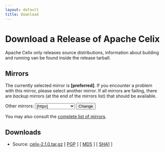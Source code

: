 ```yaml
---
layout: default
title: Download
---
```


# Download a Release of Apache Celix

Apache Celix only releases source distributions, information about building and running van be found inside the release tarball.

## Mirrors

The currently selected mirror is **[preferred]**. If you encounter a problem with this mirror, please select another mirror. If all mirrors are failing, there are *backup* 
mirrors (at the end of the mirrors list) that should be available. 
<form action="[location]" method="get" id="SelectMirror">
    Other mirrors:
    <select name="Preferred">
        [if-any https] 
        [for https]
        <option value="[https]">[https]</option>
        [end]
        [end] 
        [if-any ftp]
        [for ftp]<option value="[ftp]">[ftp]</option>
        [end]
        [end] 
        [if-any backup]
        [for backup]<option value="[backup]">[backup] (backup)</option>
        [end]
        [end]
    </select>
    <input type="submit" value="Change" />
</form>

You may also consult the [complete list of mirrors](https://www.apache.org/mirrors/).

## Downloads

- Source: [celix-2.1.0.tar.gz]([preferred]/celix/celix-2.1.0/celix-2.1.0.tar.gz)
[ [PGP](https://www.apache.org/dist/celix/celix-2.1.0/celix-2.1.0.tar.gz.asc) ] [
[MD5](https://www.apache.org/dist/celix/celix-2.1.0/celix-2.1.0.tar.gz.md5) ] [
[SHA1](https://www.apache.org/dist/celix/celix-2.1.0/celix-2.1.0.tar.gz.sha) ]